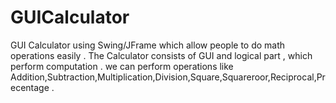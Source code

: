 # GUICalculator
GUI Calculator using Swing/JFrame which allow people to do math operations easily . The Calculator consists of GUI and logical part , which perform computation . we can perform operations like Addition,Subtraction,Multiplication,Division,Square,Squareroor,Reciprocal,Precentage .

